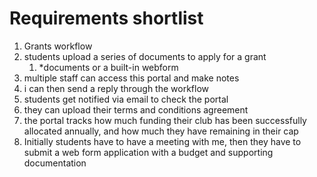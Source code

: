 
# Requirements shortlist
1. Grants workflow
1. students upload a series of documents to apply for a grant
    1. *documents or a built-in webform
1. multiple staff can access this portal and make notes
1. i can then send a reply through the workflow
1. students get notified via email to check the portal
1. they can upload their terms and conditions agreement
1. the portal tracks how much funding their club has been successfully allocated annually, and how much they have remaining in their cap
1. Initially students have to have a meeting with me, then they have to submit a web form application with a budget and supporting documentation